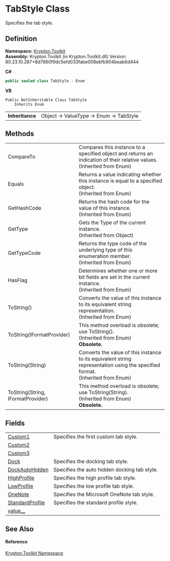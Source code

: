# TabStyle Class


Specifies the tab style.



## Definition
**Namespace:** <a href="79d2eac2-21f4-54ff-7552-b20c33c30600.md">Krypton.Toolkit</a>  
**Assembly:** Krypton.Toolkit (in Krypton.Toolkit.dll) Version: 80.23.10.287+8d7660f9dc5efd033fabe008ebfb904beab6d444

**C#**
``` C#
public sealed class TabStyle : Enum
```
**VB**
``` VB
Public NotInheritable Class TabStyle
	Inherits Enum
```

<table><tr><td><strong>Inheritance</strong></td><td>Object  →  ValueType  →  Enum  →  TabStyle</td></tr>
</table>



## Methods
<table>
<tr>
<td>CompareTo</td>
<td>Compares this instance to a specified object and returns an indication of their relative values.<br />(Inherited from Enum)</td></tr>
<tr>
<td>Equals</td>
<td>Returns a value indicating whether this instance is equal to a specified object.<br />(Inherited from Enum)</td></tr>
<tr>
<td>GetHashCode</td>
<td>Returns the hash code for the value of this instance.<br />(Inherited from Enum)</td></tr>
<tr>
<td>GetType</td>
<td>Gets the Type of the current instance.<br />(Inherited from Object)</td></tr>
<tr>
<td>GetTypeCode</td>
<td>Returns the type code of the underlying type of this enumeration member.<br />(Inherited from Enum)</td></tr>
<tr>
<td>HasFlag</td>
<td>Determines whether one or more bit fields are set in the current instance.<br />(Inherited from Enum)</td></tr>
<tr>
<td>ToString()</td>
<td>Converts the value of this instance to its equivalent string representation.<br />(Inherited from Enum)</td></tr>
<tr>
<td>ToString(IFormatProvider)</td>
<td>This method overload is obsolete; use ToString().<br />(Inherited from Enum)<br /><strong>Obsolete.</strong></td></tr>
<tr>
<td>ToString(String)</td>
<td>Converts the value of this instance to its equivalent string representation using the specified format.<br />(Inherited from Enum)</td></tr>
<tr>
<td>ToString(String, IFormatProvider)</td>
<td>This method overload is obsolete; use ToString(String).<br />(Inherited from Enum)<br /><strong>Obsolete.</strong></td></tr>
</table>

## Fields
<table>
<tr>
<td><a href="4fbec727-2089-4ab4-bca4-37483d029867.md">Custom1</a></td>
<td>Specifies the first custom tab style.</td></tr>
<tr>
<td><a href="a09e05ff-21cb-c737-df1b-908c5501350b.md">Custom2</a></td>
<td> </td></tr>
<tr>
<td><a href="d5c13566-91ce-30fa-8b07-7a55d283a611.md">Custom3</a></td>
<td> </td></tr>
<tr>
<td><a href="ea8bf0d5-d56c-a3a2-4137-a2cbf8fc4593.md">Dock</a></td>
<td>Specifies the docking tab style.</td></tr>
<tr>
<td><a href="eafad93f-783a-aba8-d5ba-df21a6674c97.md">DockAutoHidden</a></td>
<td>Specifies the auto hidden docking tab style.</td></tr>
<tr>
<td><a href="f558c73c-f8b3-f8f4-aba6-b2b17c3507b4.md">HighProfile</a></td>
<td>Specifies the high profile tab style.</td></tr>
<tr>
<td><a href="ee00c62c-f9a8-4886-1a18-7721cd99c145.md">LowProfile</a></td>
<td>Specifies the low profile tab style.</td></tr>
<tr>
<td><a href="7c46ef92-5a72-940e-238a-bdee857349e5.md">OneNote</a></td>
<td>Specifies the Microsoft OneNote tab style.</td></tr>
<tr>
<td><a href="3f232925-a74f-ab37-a8aa-c3f4613aaa15.md">StandardProfile</a></td>
<td>Specifies the standard profile style.</td></tr>
<tr>
<td><a href="95b485d1-7514-0401-44b5-720e28a8aa67.md">value__</a></td>
<td> </td></tr>
</table>

## See Also


#### Reference
<a href="79d2eac2-21f4-54ff-7552-b20c33c30600.md">Krypton.Toolkit Namespace</a>  
